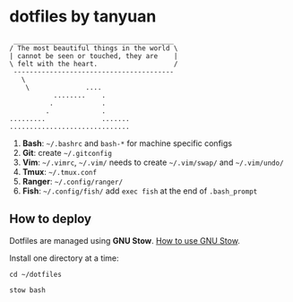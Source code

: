 # dotfiles by tanyuan

```
 ________________________________________
/ The most beautiful things in the world \
| cannot be seen or touched, they are    |
\ felt with the heart.                   /
 ----------------------------------------
   \
    \              ....       
           ........    .      
          .            .      
         .             .      
.........              .......
..............................
```

1. **Bash**: `~/.bashrc` and `bash-*` for machine specific configs
2. **Git**: create `~/.gitconfig`
3. **Vim**: `~/.vimrc`, `~/.vim/` needs to create `~/.vim/swap/` and `~/.vim/undo/`
4. **Tmux**: `~/.tmux.conf`
5. **Ranger**: `~/.config/ranger/`
6. **Fish**: `~/.config/fish/` add `exec fish` at the end of `.bash_prompt`

## How to deploy

Dotfiles are managed using **GNU Stow**. [How to use GNU Stow](https://gist.github.com/tanyuan/d8ac86407893699e0d2b).

Install one directory at a time:

```
cd ~/dotfiles

stow bash
```
